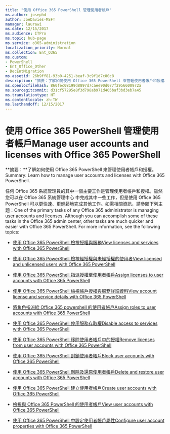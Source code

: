```yaml
---
title: "使用 Office 365 PowerShell 管理使用者帳戶"
ms.author: josephd
author: JoeDavies-MSFT
manager: laurawi
ms.date: 12/15/2017
ms.audience: ITPro
ms.topic: hub-page
ms.service: o365-administration
localization_priority: Normal
ms.collection: Ent_O365
ms.custom:
- PowerShell
- Ent_Office_Other
- DecEntMigration
ms.assetid: 26b9ff81-93b0-4251-beaf-3c9f1d7c80c8
description: "摘要：了解如何使用 Office 365 PowerShell 來管理使用者帳戶和授權。"
ms.openlocfilehash: 860fec08199d8897d7caee90d077f2956600972a
ms.sourcegitcommit: d31cf57295e8f3d798ab971d405baf3bd3eb7a45
ms.translationtype: HT
ms.contentlocale: zh-TW
ms.lasthandoff: 12/15/2017
---
```

# <a name="manage-user-accounts-and-licenses-with-office-365-powershell"></a><span data-ttu-id="e9bc2-103">使用 Office 365 PowerShell 管理使用者帳戶</span><span class="sxs-lookup"><span data-stu-id="e9bc2-103">Manage user accounts and licenses with Office 365 PowerShell</span></span>

 <span data-ttu-id="e9bc2-104">**摘要：**了解如何使用 Office 365 PowerShell 來管理使用者帳戶和授權。</span><span class="sxs-lookup"><span data-stu-id="e9bc2-104">Summary: Learn how to manage user accounts and licenses with Office 365 PowerShell.</span></span>
  
<span data-ttu-id="e9bc2-p101">任何 Office 365 系統管理員的其中一個主要工作是管理使用者帳戶和授權。雖然您可以在 Office 365 系統管理中心 中完成其中一些工作，但是使用 Office 365 PowerShell 可以更快速、更輕鬆地完成其他工作。如需相關資訊，請參閱下列主題：</span><span class="sxs-lookup"><span data-stu-id="e9bc2-p101">One of the primary tasks of any Office 365 administrator is managing user accounts and licenses. Although you can accomplish some of these tasks in the Office 365 admin center, other tasks are much quicker and easier with Office 365 PowerShell. For more information, see the following topics:</span></span>
  
- [<span data-ttu-id="e9bc2-108">使用 Office 365 PowerShell 檢視授權與服務</span><span class="sxs-lookup"><span data-stu-id="e9bc2-108">View licenses and services with Office 365 PowerShell</span></span>](view-licenses-and-services-with-office-365-powershell.md)
    
- [<span data-ttu-id="e9bc2-109">使用 Office 365 PowerShell 檢視經授權與未經授權的使用者</span><span class="sxs-lookup"><span data-stu-id="e9bc2-109">View licensed and unlicensed users with Office 365 PowerShell</span></span>](view-licensed-and-unlicensed-users-with-office-365-powershell.md)
    
- [<span data-ttu-id="e9bc2-110">使用 Office 365 PowerShell 指派授權至使用者帳戶</span><span class="sxs-lookup"><span data-stu-id="e9bc2-110">Assign licenses to user accounts with Office 365 PowerShell</span></span>](assign-licenses-to-user-accounts-with-office-365-powershell.md)
    
- [<span data-ttu-id="e9bc2-111">使用 Office 365 PowerShell 檢視帳戶授權與服務詳細資料</span><span class="sxs-lookup"><span data-stu-id="e9bc2-111">View account license and service details with Office 365 PowerShell</span></span>](view-account-license-and-service-details-with-office-365-powershell.md)
    
- [<span data-ttu-id="e9bc2-112">將角色指派給 Office 365 powershell 的使用者帳戶</span><span class="sxs-lookup"><span data-stu-id="e9bc2-112">Assign roles to user accounts with Office 365 PowerShell</span></span>](assign-roles-to-user-accounts-with-office-365-powershell.md)
    
- [<span data-ttu-id="e9bc2-113">使用 Office 365 PowerShell 停用服務存取權</span><span class="sxs-lookup"><span data-stu-id="e9bc2-113">Disable access to services with Office 365 PowerShell</span></span>](disable-access-to-services-with-office-365-powershell.md)
    
- [<span data-ttu-id="e9bc2-114">使用 Office 365 PowerShell 移除使用者帳戶中的授權</span><span class="sxs-lookup"><span data-stu-id="e9bc2-114">Remove licenses from user accounts with Office 365 PowerShell</span></span>](remove-licenses-from-user-accounts-with-office-365-powershell.md)
    
- [<span data-ttu-id="e9bc2-115">使用 Office 365 PowerShell 封鎖使用者帳戶</span><span class="sxs-lookup"><span data-stu-id="e9bc2-115">Block user accounts with Office 365 PowerShell</span></span>](block-user-accounts-with-office-365-powershell.md)
    
- [<span data-ttu-id="e9bc2-116">使用 Office 365 PowerShell 刪除及還原使用者帳戶</span><span class="sxs-lookup"><span data-stu-id="e9bc2-116">Delete and restore user accounts with Office 365 PowerShell</span></span>](delete-and-restore-user-accounts-with-office-365-powershell.md)
    
- [<span data-ttu-id="e9bc2-117">使用 Office 365 PowerShell 建立使用者帳戶</span><span class="sxs-lookup"><span data-stu-id="e9bc2-117">Create user accounts with Office 365 PowerShell</span></span>](create-user-accounts-with-office-365-powershell.md)
    
- [<span data-ttu-id="e9bc2-118">檢視與 Office 365 PowerShell 的使用者帳戶</span><span class="sxs-lookup"><span data-stu-id="e9bc2-118">View user accounts with Office 365 PowerShell</span></span>](view-user-accounts-with-office-365-powershell.md)
    
- [<span data-ttu-id="e9bc2-119">使用 Office 365 PowerShell 中設定使用者帳戶屬性</span><span class="sxs-lookup"><span data-stu-id="e9bc2-119">Configure user account properties with Office 365 PowerShell</span></span>](configure-user-account-properties-with-office-365-powershell.md)
    

